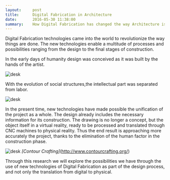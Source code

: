 ```yaml
---
layout:     post
title:      Digital Fabrication in Architecture
date:       2016-05-30 11:38:00
summary:    How Digital Fabrication has changed the way Architecture is made
---
```


  Digital Fabrication technologies came into the world to revolutionize the way things are done. The new technologies enable a multitude 
of processes and possibilities ranging from the design to the final stages of construction.
 
  In the early days of humanity design was conceived as it was built by the hands of the artist. 
  
  ![desk](raeldominiquini.github.io/images/1_artisan.jpg)
  
  With the evolution of social structures,the intellectual part was separated from labor.

 ![desk](https://github.com/raeldominiquini/raeldominiquini.github.io/blob/master/images/2_constructor.jpg)

  In the present time, new technologies have made possible the unification of the project as a whole. The design already includes the 
necessary information for its construction. The drawing is no longer a concept, but the object itself in a virtual reality, ready to be
processed and translated through CNC machines to physical reality. Thus the end result is approaching more accurately the project, thanks
to the elimination of the human factor in the construction phase.

 ![desk](raeldominiquini.github.io/images/3_contourcrafting.jpg)
 _[Contour Crafting]_(http://www.contourcrafting.org/)
  
  Through this research we will explore the possibilities we have through the use of new technologies of Digital Fabrication as part of 
the design process, and not only the translation from digital to physical.




